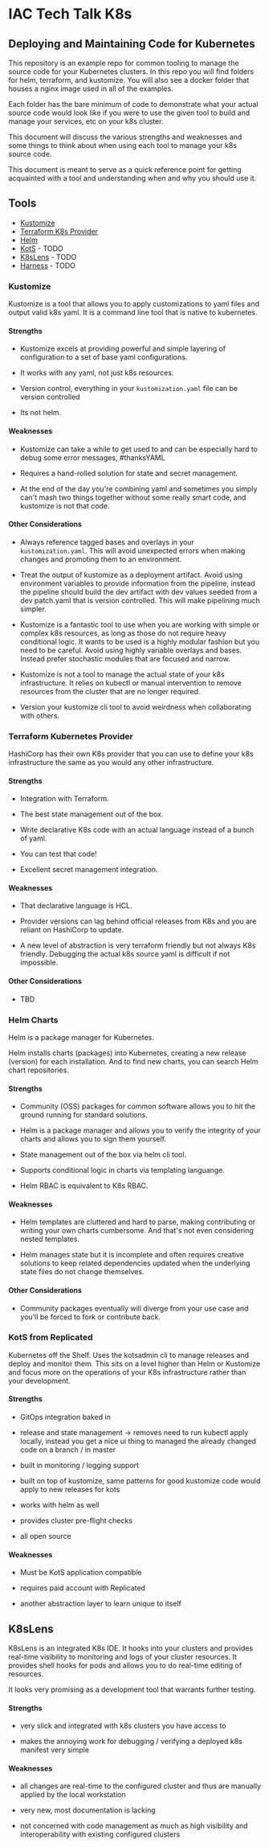 # IAC Tech Talk K8s

## Deploying and Maintaining Code for Kubernetes

This repository is an example repo for common tooling to manage the source code for your Kubernetes clusters. In this repo you will find folders for helm, terraform, and kustomize. You will also see a docker folder that houses a nginx image used in all of the examples.

Each folder has the bare minimum of code to demonstrate what your actual source code would look like if you were to use the given tool to build and manage your services, etc on your k8s cluster.

This document will discuss the various strengths and weaknesses and some things to think about when using each tool to manage your k8s source code.

This document is meant to serve as a quick reference point for getting acquainted with a tool and understanding when and why you should use it.

## Tools
- [Kustomize](https://kustomize.io/)
- [Terraform K8s Provider](https://registry.terraform.io/providers/hashicorp/kubernetes/latest/docs/guides/getting-started)
- [Helm](https://helm.sh/docs/)
- [KotS](https://github.com/replicatedhq/kots) - TODO
- [K8sLens](https://k8slens.dev/) - TODO
- [Harness](https://harness.io/kubernetes/)  - TODO

### Kustomize

Kustomize is a tool that allows you to apply customizations to yaml files and output valid k8s yaml. It is a command line tool that is native to kubernetes.

#### Strengths

- Kustomize excels at providing powerful and simple layering of configuration to a set of base yaml configurations.

- It works with any yaml, not just k8s resources.

- Version control, everything in your `kustomization.yaml` file can be version controlled

- Its not helm.

#### Weaknesses

- Kustomize can take a while to get used to and can be especially hard to debug some error messages, #thanksYAML

- Requires a hand-rolled solution for state and secret management.

- At the end of the day you're combining yaml and sometimes you simply can't mash two things together without some really smart code, and kustomize is not that code.

#### Other Considerations

- Always reference tagged bases and overlays in your `kustomization.yaml`. This will avoid unexpected errors when making changes and promoting them to an environment.

- Treat the output of kustomize as a deployment artifact. Avoid using environment variables to provide information from the pipeline, instead the pipeline should build the dev artifact with dev values seeded from a dev patch.yaml that is version controlled. This will make pipelining much simpler.

- Kustomize is a fantastic tool to use when you are working with simple or complex k8s resources, as long as those do not require heavy conditional logic. It wants to be used is a highly modular fashion but you need to be careful. Avoid using highly variable overlays and bases. Instead prefer stochastic modules that are focused and narrow.

- Kustomize is not a tool to manage the actual state of your k8s infrastructure. It relies on kubectl or manual intervention to remove resources from the cluster that are no longer required.

- Version your kustomize cli tool to avoid weirdness when collaborating with others.

### Terraform Kubernetes Provider

HashiCorp has their own K8s provider that you can use to define your k8s infrastructure the same as you would any other infrastructure.

#### Strengths

- Integration with Terraform.

- The best state management out of the box.

- Write declarative K8s code with an actual language instead of a bunch of yaml.

- You can test that code!

- Excellent secret management integration.

#### Weaknesses

- That declarative language is HCL.

- Provider versions can lag behind official releases from K8s and you are reliant on HashiCorp to update.

- A new level of abstraction is very terraform friendly but not always K8s friendly. Debugging the actual k8s source yaml is difficult if not impossible.

#### Other Considerations

- TBD

### Helm Charts

Helm is a package manager for Kubernetes.

Helm installs charts (packages) into Kubernetes, creating a new release (version) for each installation. And to find new charts, you can search Helm chart repositories.

#### Strengths

- Community (OSS) packages for common software allows you to hit the ground running for standard solutions.

- Helm is a package manager and allows you to verify the integrity of your charts and allows you to sign them yourself.

- State management out of the box via helm cli tool.

- Supports conditional logic in charts via templating languange.

- Helm RBAC is equivalent to K8s RBAC.

#### Weaknesses

- Helm templates are cluttered and hard to parse, making contributing or writing your own charts cumbersome. And that's not even considering nested templates.

- Helm manages state but it is incomplete and often requires creative solutions to keep related dependencies updated when the underlying state files do not change themselves.

#### Other Considerations

- Community packages eventually will diverge from your use case and you'll be forced to fork or contribute back.

### KotS from Replicated

Kubernetes off the Shelf. Uses the kotsadmin cli to manage releases and deploy and monitor them. This sits on a level higher than Helm or Kustomize and focus more on the operations of your K8s infrastructure rather than your development.

#### Strengths

- GitOps integration baked in

- release and state management -> removes need to run kubectl apply locally, instead you get a nice ui thing to managed the already changed code on a branch / in master
- built in monitoring / logging support
- built on top of kustomize, same patterns for good kustomize code would apply to new releases for kots
- works with helm as well
- provides cluster pre-flight checks
- all open source

#### Weaknesses

- Must be KotS application compatible

- requires paid account with Replicated

- another abstraction layer to learn unique to itself

## K8sLens

K8sLens is an integrated K8s IDE. It hooks into your clusters and provides real-time visibility to monitoring and logs of your cluster resources. It provides shell hooks for pods and allows you to do real-time editing of resources.

It looks very promising as a development tool that warrants further testing.

#### Strengths

- very slick and integrated with k8s clusters you have access to

- makes the annoying work for debugging / verifying a deployed k8s manifest very simple

#### Weaknesses

- all changes are real-time to the configured cluster and thus are manually applied by the local workstation

- very new, most documentation is lacking

- not concerned with code management as much as high visibility and interoperability with existing configured clusters

